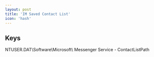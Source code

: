```yaml
---
layout: post
title: 'IM Saved Contact List'
icon: 'hash'
---
```


## Keys

NTUSER.DAT\Software\Microsoft\ Messenger Service - ContactListPath

